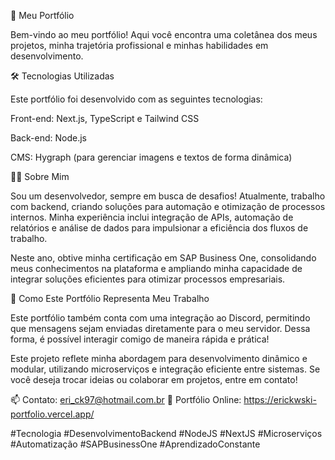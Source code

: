 🚀 Meu Portfólio

Bem-vindo ao meu portfólio! Aqui você encontra uma coletânea dos meus projetos, minha trajetória profissional e minhas habilidades em desenvolvimento.

🛠️ Tecnologias Utilizadas

Este portfólio foi desenvolvido com as seguintes tecnologias:

Front-end: Next.js, TypeScript e Tailwind CSS

Back-end: Node.js

CMS: Hygraph (para gerenciar imagens e textos de forma dinâmica)

👨‍💻 Sobre Mim

Sou um desenvolvedor, sempre em busca de desafios! Atualmente, trabalho com backend, criando soluções para automação e otimização de processos internos. Minha experiência inclui integração de APIs, automação de relatórios e análise de dados para impulsionar a eficiência dos fluxos de trabalho.

Neste ano, obtive minha certificação em SAP Business One, consolidando meus conhecimentos na plataforma e ampliando minha capacidade de integrar soluções eficientes para otimizar processos empresariais.

📌 Como Este Portfólio Representa Meu Trabalho

Este portfólio também conta com uma integração ao Discord, permitindo que mensagens sejam enviadas diretamente para o meu servidor. Dessa forma, é possível interagir comigo de maneira rápida e prática!

Este projeto reflete minha abordagem para desenvolvimento dinâmico e modular, utilizando microserviços e integração eficiente entre sistemas. Se você deseja trocar ideias ou colaborar em projetos, entre em contato!

📫 Contato: eri_ck97@hotmail.com.br 🔗 Portfólio Online: https://erickwski-portfolio.vercel.app/

#Tecnologia #DesenvolvimentoBackend #NodeJS #NextJS #Microserviços #Automatização #SAPBusinessOne #AprendizadoConstante
